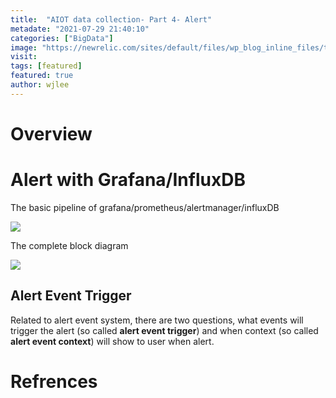 ```yaml
---
title:  "AIOT data collection- Part 4- Alert"
metadate: "2021-07-29 21:40:10"
categories: ["BigData"]
image: "https://newrelic.com/sites/default/files/wp_blog_inline_files/telegraf1.png"
visit:
tags: [featured]
featured: true
author: wjlee
---
```


# Overview

# Alert with Grafana/InfluxDB

The basic pipeline of grafana/prometheus/alertmanager/influxDB

[![](https://liquidreply.net/wp-content/uploads/2021/07/architecture.png)](https://liquidreply.net/howto-send-your-alerts-to-microsoft-teams)

The complete block diagram 

[![](http://www.plantuml.com/plantuml/uml/ZPJFRkCs4CRlV8gfzsP0_cDdWuLHPDURf4M0970Rv-JwC1R7CX6AL4aggL7ttKlH4IGAElXaIVFzXiDlPlp3EZIkp2NxnHqe9t3wo9Xz4wf0WpbWwhHvSKT9W1zaTKwju2DbfFXFRJYPzK6aRugiXKcR5ygHsMDAy2y3s67wbXbTAdwhfJPm92drHnK8ESuVjK6L4VkFCIUS97X-NC7p_P-m4WL9eGZsNlHgoS1lHBnA2MlCCg4onfhZ1WVdYiLup6Kw6-tGf7gKwdnnDPjCnvQK4pafDm2qG8eNseFJVlggHN-RV9j4pAoVYP7h29dt8_CMCvzCfX5prS_4I5pPL_YI6IBL9Qr77M5kHxb8ZRPwxwe4OpbE3wWKoIZBDNmnn1bZChGQ9EqTEms7LJ-SDvqChD13m-49BZ7yLC6Fk2EPMCU5ZhckrK7zeFQo_EVkPzpo-DXUrmEzkb-zm1ybcMDCz9iUaDyDxb4Xl0kBfOonNjy3jQuyXTlWOP1VPFQ9aU9dRnbBfIwvtvFDCY-aS2MdRRK5ZAF37LhVm1IjHSKD3i8wDSA_r4DUQEF812JL_asHSZ2e3AZKc_ltwltloeej9AtHkYIBBV3s6DBupeTryveaQLPdKpUrv4At8ZEsUTAS9BmM7El4pONgvhOgb3eaPsnpX_QmqsYuhxSfUDufxRDTFeD7LaRdv0vKsYItmVdjhqcoMKeoxWbLbNW1pzg9lKZH2QrO5FFQLegkj1to5TriFe_UilefV8QcyAaFDI_HDRvshl5K3mY4IGg6XAU8klPKUpwIczxkBK24n_xUXYAZULYSVpj3CXfvMToznUSkhGqA9LG6B-Hi1_DKD0sNGA6azcpLJ13PxX05UVUGPUdq67mdIvImL4exhwqJn698UcvshW_2v-w1CEgMTuxKwbO86dEbZiLrKRokAjRvIpNJugaxOGk9nuvgT1FDuVbVFXpHNFVxzoxK36j7shiplf0mUzqD-46Abxdy7m00)](http://www.plantuml.com/plantuml/uml/ZPJFRkCs4CRlV8gfzsP0_cDdWuLHPDURf4M0970Rv-JwC1R7CX6AL4aggL7ttKlH4IGAElXaIVFzXiDlPlp3EZIkp2NxnHqe9t3wo9Xz4wf0WpbWwhHvSKT9W1zaTKwju2DbfFXFRJYPzK6aRugiXKcR5ygHsMDAy2y3s67wbXbTAdwhfJPm92drHnK8ESuVjK6L4VkFCIUS97X-NC7p_P-m4WL9eGZsNlHgoS1lHBnA2MlCCg4onfhZ1WVdYiLup6Kw6-tGf7gKwdnnDPjCnvQK4pafDm2qG8eNseFJVlggHN-RV9j4pAoVYP7h29dt8_CMCvzCfX5prS_4I5pPL_YI6IBL9Qr77M5kHxb8ZRPwxwe4OpbE3wWKoIZBDNmnn1bZChGQ9EqTEms7LJ-SDvqChD13m-49BZ7yLC6Fk2EPMCU5ZhckrK7zeFQo_EVkPzpo-DXUrmEzkb-zm1ybcMDCz9iUaDyDxb4Xl0kBfOonNjy3jQuyXTlWOP1VPFQ9aU9dRnbBfIwvtvFDCY-aS2MdRRK5ZAF37LhVm1IjHSKD3i8wDSA_r4DUQEF812JL_asHSZ2e3AZKc_ltwltloeej9AtHkYIBBV3s6DBupeTryveaQLPdKpUrv4At8ZEsUTAS9BmM7El4pONgvhOgb3eaPsnpX_QmqsYuhxSfUDufxRDTFeD7LaRdv0vKsYItmVdjhqcoMKeoxWbLbNW1pzg9lKZH2QrO5FFQLegkj1to5TriFe_UilefV8QcyAaFDI_HDRvshl5K3mY4IGg6XAU8klPKUpwIczxkBK24n_xUXYAZULYSVpj3CXfvMToznUSkhGqA9LG6B-Hi1_DKD0sNGA6azcpLJ13PxX05UVUGPUdq67mdIvImL4exhwqJn698UcvshW_2v-w1CEgMTuxKwbO86dEbZiLrKRokAjRvIpNJugaxOGk9nuvgT1FDuVbVFXpHNFVxzoxK36j7shiplf0mUzqD-46Abxdy7m00)

## Alert Event Trigger
Related to alert event system, there are two questions, what events will trigger the alert (so called **alert event trigger**) and when context (so called **alert event context**) will show to user when alert.

# Refrences
